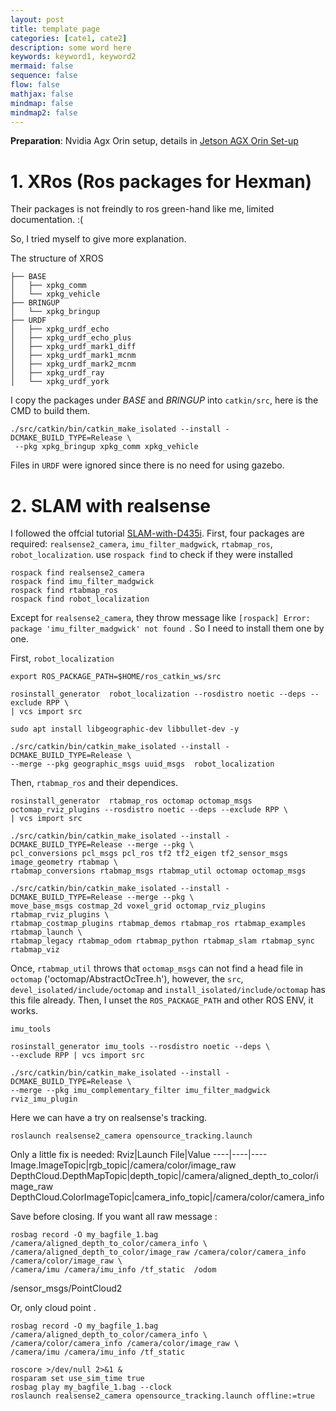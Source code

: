 ```yaml
---
layout: post
title: template page
categories: [cate1, cate2]
description: some word here
keywords: keyword1, keyword2
mermaid: false
sequence: false
flow: false
mathjax: false
mindmap: false
mindmap2: false
---
```

**Preparation**: Nvidia Agx Orin setup, details in [Jetson AGX Orin Set-up](https://jchrysanthemum.github.io/2023/04/21/AgxOrin/)

# 1. XRos (Ros packages for Hexman)

Their packages is not freindly to ros green-hand like me, limited documentation. :(

So, I tried myself to give more explanation.

The structure of XROS
```
├── BASE
│   ├── xpkg_comm
│   └── xpkg_vehicle
├── BRINGUP
│   └── xpkg_bringup
├── URDF
│   ├── xpkg_urdf_echo
│   ├── xpkg_urdf_echo_plus
│   ├── xpkg_urdf_mark1_diff
│   ├── xpkg_urdf_mark1_mcnm
│   ├── xpkg_urdf_mark2_mcnm
│   ├── xpkg_urdf_ray
│   └── xpkg_urdf_york
```

I copy the packages under *BASE* and *BRINGUP* into `catkin/src`, here is the CMD to build them.

```shell
./src/catkin/bin/catkin_make_isolated --install -DCMAKE_BUILD_TYPE=Release \
 --pkg xpkg_bringup xpkg_comm xpkg_vehicle
```

Files in `URDF` were ignored since there is no need for using gazebo.

# 2. SLAM with realsense

I followed the offcial tutorial [SLAM-with-D435i](https://github.com/IntelRealSense/realsense-ros/wiki/SLAM-with-D435i). First, four packages are required: `realsense2_camera`, `imu_filter_madgwick`, `rtabmap_ros`, `robot_localization`. use `rospack find` to check if they were installed

```shell
rospack find realsense2_camera
rospack find imu_filter_madgwick
rospack find rtabmap_ros
rospack find robot_localization
```

Except for `realsense2_camera`, they throw message like `[rospack] Error: package 'imu_filter_madgwick' not found
`. So I need to install them one by one.

First, `robot_localization`

```shell
export ROS_PACKAGE_PATH=$HOME/ros_catkin_ws/src

rosinstall_generator  robot_localization --rosdistro noetic --deps --exclude RPP \
| vcs import src

sudo apt install libgeographic-dev libbullet-dev -y

./src/catkin/bin/catkin_make_isolated --install -DCMAKE_BUILD_TYPE=Release \
--merge --pkg geographic_msgs uuid_msgs  robot_localization 
```
Then, `rtabmap_ros` and their dependices.


```shell
rosinstall_generator  rtabmap_ros octomap octomap_msgs octomap_rviz_plugins --rosdistro noetic --deps --exclude RPP \
| vcs import src

./src/catkin/bin/catkin_make_isolated --install -DCMAKE_BUILD_TYPE=Release --merge --pkg \
pcl_conversions pcl_msgs pcl_ros tf2 tf2_eigen tf2_sensor_msgs image_geometry rtabmap \
rtabmap_conversions rtabmap_msgs rtabmap_util octomap octomap_msgs

./src/catkin/bin/catkin_make_isolated --install -DCMAKE_BUILD_TYPE=Release --merge --pkg \
move_base_msgs costmap_2d voxel_grid octomap_rviz_plugins rtabmap_rviz_plugins \
rtabmap_costmap_plugins rtabmap_demos rtabmap_ros rtabmap_examples rtabmap_launch \
rtabmap_legacy rtabmap_odom rtabmap_python rtabmap_slam rtabmap_sync rtabmap_viz   
```

Once, `rtabmap_util` throws that  `octomap_msgs` can not find a head file in `octomap` ('octomap/AbstractOcTree.h'), however, the `src`, `devel_isolated/include/octomap` and `install_isolated/include/octomap` has this file already. Then, I unset the `ROS_PACKAGE_PATH` and other ROS ENV, it works.

`imu_tools`

```shell
rosinstall_generator imu_tools --rosdistro noetic --deps \
--exclude RPP | vcs import src

./src/catkin/bin/catkin_make_isolated --install -DCMAKE_BUILD_TYPE=Release \
--merge --pkg imu_complementary_filter imu_filter_madgwick rviz_imu_plugin
```

Here we can have a try on realsense's tracking.

```shell
roslaunch realsense2_camera opensource_tracking.launch
```

Only a little fix is needed:
Rviz|Launch File|Value
----|----|----
Image.ImageTopic|rgb_topic|/camera/color/image_raw
DepthCloud.DepthMapTopic|depth_topic|/camera/aligned_depth_to_color/image_raw
DepthCloud.ColorImageTopic|camera_info_topic|/camera/color/camera_info
 
Save before closing. If you want all raw message :

```shell
rosbag record -O my_bagfile_1.bag /camera/aligned_depth_to_color/camera_info \
/camera/aligned_depth_to_color/image_raw /camera/color/camera_info /camera/color/image_raw \
/camera/imu /camera/imu_info /tf_static  /odom
```
/sensor_msgs/PointCloud2

Or, only cloud point .
```shell
rosbag record -O my_bagfile_1.bag /camera/aligned_depth_to_color/camera_info \
/camera/color/camera_info /camera/color/image_raw \
/camera/imu /camera/imu_info /tf_static
```

```shell
roscore >/dev/null 2>&1 &
rosparam set use_sim_time true
rosbag play my_bagfile_1.bag --clock
roslaunch realsense2_camera opensource_tracking.launch offline:=true
```

<!-- rosrun tf static_transform_publisher 0 0 0.07 0 0 0 base_link odom 100 -->